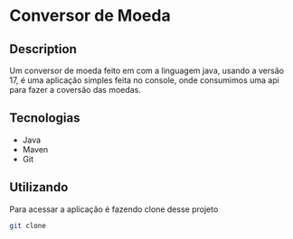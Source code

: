 # Conversor de Moeda

## Description
Um conversor de moeda feito em com a linguagem java, usando a versão 17, é uma aplicação simples feita no console,
onde consumimos uma api para fazer a coversão das moedas.

## Tecnologias

- Java
- Maven
- Git

## Utilizando

Para acessar a aplicação é fazendo clone desse projeto
```bash
git clone 
```
